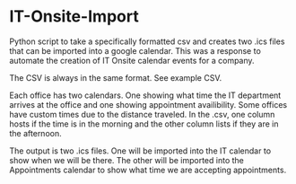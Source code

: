 # IT-Onsite-Import
Python script to take a specifically formatted csv and creates two .ics files that can be imported into a google calendar.  This was a response to automate the creation of IT Onsite calendar events for a company.

The CSV is always in the same format. See example CSV.

Each office has two calendars. One showing what time the IT department arrives at the office and one showing appointment availibility. Some offices have custom times due to the distance traveled. In the .csv, one column hosts if the time is in the morning and the other column lists if they are in the afternoon. 

The output is two .ics files. One will be imported into the IT calendar to show when we will be there. The other will be imported into the Appointments calendar to show what time we are accepting appointments. 

